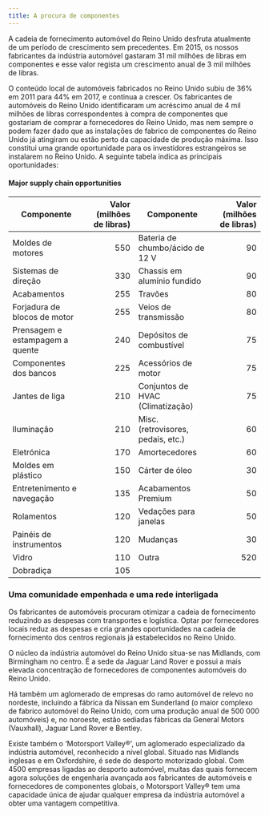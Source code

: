 ```yaml
---
title: A procura de componentes
---
```


A cadeia de fornecimento automóvel do Reino Unido desfruta atualmente de um período de crescimento sem precedentes. Em 2015, os nossos fabricantes da indústria automóvel gastaram 31 mil milhões de libras em componentes e esse valor regista um crescimento anual de 3 mil milhões de libras.

O conteúdo local de automóveis fabricados no Reino Unido subiu de 36% em 2011 para 44% em 2017, e continua a crescer. Os fabricantes de automóveis do Reino Unido identificaram um acréscimo anual de 4 mil milhões de libras correspondentes à compra de componentes que gostariam de comprar a fornecedores do Reino Unido, mas nem sempre o podem fazer dado que as instalações de fabrico de componentes do Reino Unido já atingiram ou estão perto da capacidade de produção máxima. Isso constitui uma grande oportunidade para os investidores estrangeiros se instalarem no Reino Unido. A seguinte tabela indica as principais oportunidades:

#### Major supply chain opportunities

| Componente | Valor (milhões de libras) | Componente  | Valor (milhões de libras) |
|---|---:|---|---:|
 | Moldes de motores | 550 | Bateria de chumbo/ácido de 12 V | 90 |
 | Sistemas de direção | 330 | Chassis em alumínio fundido | 90 |
 | Acabamentos | 255 | Travões | 80 |
 | Forjadura de blocos de motor | 255 | Veios de transmissão | 80 |
 | Prensagem e estampagem a quente | 240 | Depósitos de combustível | 75 |
 | Componentes dos bancos | 225 | Acessórios de motor | 75 |
 | Jantes de liga | 210 | Conjuntos de HVAC (Climatização) | 75 |
 | Iluminação | 210 | Misc. (retrovisores, pedais, etc.) | 60 |
 | Eletrónica | 170 | Amortecedores | 60 |
 | Moldes em plástico | 150 | Cárter de óleo | 30 |
 | Entretenimento e navegação |135 | Acabamentos Premium | 50 |
 | Rolamentos | 120 | Vedações para janelas | 50 |
 | Painéis de instrumentos | 120 |  Mudanças | 30 |
 | Vidro | 110 | Outra | 520 |
 | Dobradiça | 105 |

### Uma comunidade empenhada e uma rede interligada

Os fabricantes de automóveis procuram otimizar a cadeia de fornecimento reduzindo as despesas com transportes e logística. Optar por fornecedores locais reduz as despesas e cria grandes oportunidades na cadeia de fornecimento dos centros regionais já estabelecidos no Reino Unido.

O núcleo da indústria automóvel do Reino Unido situa-se nas Midlands, com Birmingham no centro. É a sede da Jaguar Land Rover e possui a mais elevada concentração de fornecedores de componentes automóveis do Reino Unido. 

Há também um aglomerado de empresas do ramo automóvel de relevo no nordeste, incluindo a fábrica da Nissan em Sunderland (o maior complexo de fabrico automóvel do Reino Unido, com uma produção anual de 500 000 automóveis) e, no noroeste, estão sediadas fábricas da General Motors (Vauxhall), Jaguar Land Rover e Bentley. 

Existe também o ‘Motorsport Valley®', um aglomerado especializado da indústria automóvel, reconhecido a nível global. Situado nas Midlands inglesas e em Oxfordshire, é sede do desporto motorizado global. Com 4500 empresas ligadas ao desporto automóvel, muitas das quais fornecem agora soluções de engenharia avançada aos fabricantes de automóveis e fornecedores de componentes globais, o Motorsport Valley® tem uma capacidade única de ajudar qualquer empresa da indústria automóvel a obter uma vantagem competitiva. 
